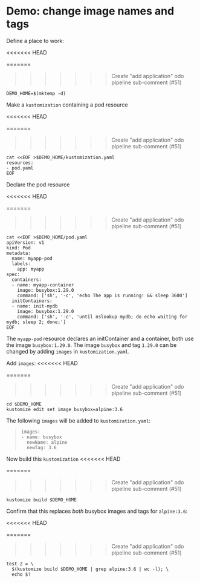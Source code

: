 # Demo: change image names and tags


Define a place to work:

<<<<<<< HEAD
<!-- @makeWorkplace @test -->
=======
<!-- @makeWorkplace @testAgainstLatestRelease -->
>>>>>>> Create "add application" odo  pipeline sub-comment (#51)
```
DEMO_HOME=$(mktemp -d)
```

Make a `kustomization` containing a pod resource

<<<<<<< HEAD
<!-- @createKustomization @test -->
=======
<!-- @createKustomization @testAgainstLatestRelease -->
>>>>>>> Create "add application" odo  pipeline sub-comment (#51)
```
cat <<EOF >$DEMO_HOME/kustomization.yaml
resources:
- pod.yaml
EOF
```

Declare the pod resource

<<<<<<< HEAD
<!-- @createDeployment @test -->
=======
<!-- @createDeployment @testAgainstLatestRelease -->
>>>>>>> Create "add application" odo  pipeline sub-comment (#51)
```
cat <<EOF >$DEMO_HOME/pod.yaml
apiVersion: v1
kind: Pod
metadata:
  name: myapp-pod
  labels:
    app: myapp
spec:
  containers:
  - name: myapp-container
    image: busybox:1.29.0
    command: ['sh', '-c', 'echo The app is running! && sleep 3600']
  initContainers:
  - name: init-mydb
    image: busybox:1.29.0
    command: ['sh', '-c', 'until nslookup mydb; do echo waiting for mydb; sleep 2; done;']
EOF
```

The `myapp-pod` resource declares an initContainer and a container, both use the image `busybox:1.29.0`.
The image `busybox` and tag `1.29.0` can be changed by adding `images` in `kustomization.yaml`.


Add `images`:
<<<<<<< HEAD
<!-- @addImages @test -->
=======
<!-- @addImages @testAgainstLatestRelease -->
>>>>>>> Create "add application" odo  pipeline sub-comment (#51)
```
cd $DEMO_HOME
kustomize edit set image busybox=alpine:3.6
```

The following `images` will be added to `kustomization.yaml`:
> ```
> images:
> - name: busybox
>   newName: alpine
>   newTag: 3.6
> ```

Now build this `kustomization`
<<<<<<< HEAD
<!-- @kustomizeBuild @test -->
=======
<!-- @kustomizeBuild @testAgainstLatestRelease -->
>>>>>>> Create "add application" odo  pipeline sub-comment (#51)
```
kustomize build $DEMO_HOME
```

Confirm that this replaces _both_ busybox images and tags for `alpine:3.6`:

<<<<<<< HEAD
<!-- @confirmImages @test -->
=======
<!-- @confirmImages @testAgainstLatestRelease -->
>>>>>>> Create "add application" odo  pipeline sub-comment (#51)
```
test 2 = \
  $(kustomize build $DEMO_HOME | grep alpine:3.6 | wc -l); \
  echo $?
```
